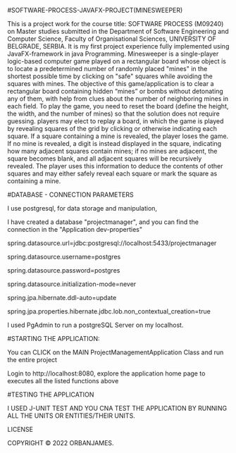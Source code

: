 #SOFTWARE-PROCESS-JAVAFX-PROJECT(MINESWEEPER)

This is a project work for the course title: SOFTWARE PROCESS (M09240) on Master studies submitted in the Department of Software Engineering and Computer Science, Faculty of Organisational Sciences, UNIVERSITY OF BELGRADE, SERBIA. It is my first project experience fully implemented using JavaFX-framework in java Programming. Minesweeper is a single-player logic-based computer game played on a rectangular board whose object is to locate a predetermined number of randomly placed "mines" in the shortest possible time by clicking on "safe" squares while avoiding the squares with mines.
The objective of this game/application is to clear a rectangular board containing hidden “mines” or bombs without detonating any of them, with help from clues about the number of neighboring mines in each field.
To play the game, you need to reset the board (define the height, the width, and the number of mines) so that the solution does not require guessing. players may elect to replay a board, in which the game is played by revealing squares of the grid by clicking or otherwise indicating each square. If a square containing a mine is revealed, the player loses the game. If no mine is revealed, a digit is instead displayed in the square, indicating how many adjacent squares contain mines; if no mines are adjacent, the square becomes blank, and all adjacent squares will be recursively revealed. The player uses this information to deduce the contents of other squares and may either safely reveal each square or mark the square as containing a mine.

#DATABASE - CONNECTION PARAMETERS

I use postgresql, for data storage and manipulation,

I have created a database "projectmanager", and you can find the connection in the "Application dev-properties"

spring.datasource.url=jdbc:postgresql://localhost:5433/projectmanager

spring.datasource.username=postgres

spring.datasource.password=postgres

spring.datasource.initialization-mode=never

spring.jpa.hibernate.ddl-auto=update

spring.jpa.properties.hibernate.jdbc.lob.non_contextual_creation=true

I used PgAdmin to run a postgreSQL Server on my localhost.

#STARTING THE APPLICATION:

You can CLICK on the MAIN ProjectManagementApplication Class and run the entire project

Login to http://localhost:8080, explore the application home page to executes all the listed functions above

#TESTING THE APPLICATION

I USED J-UNIT TEST AND YOU CNA TEST THE APPLICATION BY RUNNING ALL THE UNITS OR ENTITIES/THEIR UNITS.

LICENSE

COPYRIGHT © 2022 ORBANJAMES.

